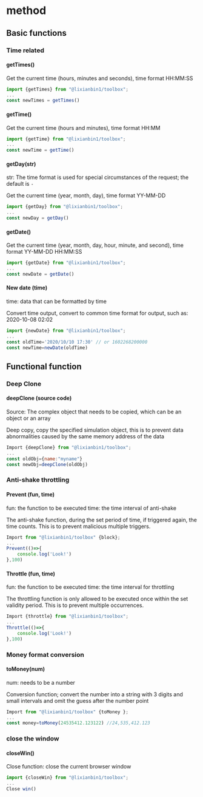 # method

## Basic functions

### Time related

#### getTimes()

Get the current time (hours, minutes and seconds), time format HH:MM:SS

```js
import {getTimes} from "@lixianbin1/toolbox";
...
const newTimes = getTimes()
```

#### getTime()

Get the current time (hours and minutes), time format HH:MM

```js
import {getTime} from "@lixianbin1/toolbox";
...
const newTime = getTime()
```

#### getDay(str)

str: The time format is used for special circumstances of the request; the default is `-`

Get the current time (year, month, day), time format YY-MM-DD

```js
import {getDay} from "@lixianbin1/toolbox";
...
const newDay = getDay()
```

#### getDate()

Get the current time (year, month, day, hour, minute, and second), time format YY-MM-DD HH:MM:SS

```js
import {getDate} from "@lixianbin1/toolbox";
...
const newDate = getDate()
```

#### New date (time)

time: data that can be formatted by time

Convert time output, convert to common time format for output, such as: 2020-10-08 02:02

```js
import {newDate} from "@lixianbin1/toolbox";
...
const oldTime='2020/10/10 17:30' // or 1602268200000
const newTime=newDate(oldTime)
```

## Functional function

### Deep Clone

#### deepClone (source code)

Source: The complex object that needs to be copied, which can be an object or an array

Deep copy, copy the specified simulation object, this is to prevent data abnormalities caused by the same memory address of the data

```js
Import {deepClone} from "@lixianbin1/toolbox";
...
const oldObj={name:"myname"}
const newObj=deepClone(oldObj)
```

### Anti-shake throttling

#### Prevent (fun, time)

fun: the function to be executed time: the time interval of anti-shake

The anti-shake function, during the set period of time, if triggered again, the time counts. This is to prevent malicious multiple triggers.
```js
Import from "@lixianbin1/toolbox" {block};
...
Prevent(()=>{
    console.log('Look!')
},100)
```

#### Throttle (fun, time)

fun: the function to be executed time: the time interval for throttling

The throttling function is only allowed to be executed once within the set validity period. This is to prevent multiple occurrences.
```js
Import {throttle} from "@lixianbin1/toolbox";
...
Throttle(()=>{
    console.log('Look!')
},100)
```

### Money format conversion

#### toMoney(num)

num: needs to be a number

Conversion function; convert the number into a string with 3 digits and small intervals and omit the guess after the number point

```js
Import from "@lixianbin1/toolbox" {toMoney };
...
const money=toMoney(24535412.123122) //24,535,412.123
```

### close the window

#### closeWin()

Close function: close the current browser window

```js
import {closeWin} from "@lixianbin1/toolbox";
...
Close win()
```
